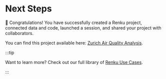 # Next Steps

🎉 Congratulations! You have successfully created a Renku project, connected data and code, launched a session, and shared your project with collaborators. 

You can find this project available here: [Zurich Air Quality Analysis](https://renkulab.io/p/renku-team/zurich-air-quality-analysis).

:::tip

Want to learn more? Check out our full library of [Renku Use Cases](/docs/users/use-cases/).

:::
